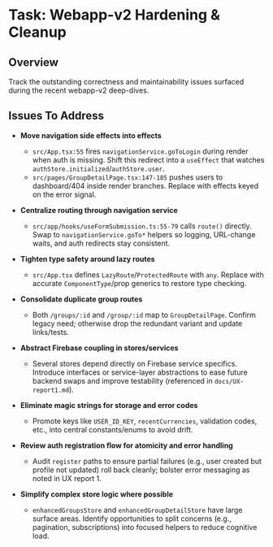 # Task: Webapp-v2 Hardening & Cleanup

## Overview
Track the outstanding correctness and maintainability issues surfaced during the recent webapp-v2 deep-dives.

## Issues To Address
- **Move navigation side effects into effects**  
  - `src/App.tsx:55` fires `navigationService.goToLogin` during render when auth is missing. Shift this redirect into a `useEffect` that watches `authStore.initialized`/`authStore.user`.
  - `src/pages/GroupDetailPage.tsx:147-185` pushes users to dashboard/404 inside render branches. Replace with effects keyed on the error signal.

- **Centralize routing through navigation service**  
  - `src/app/hooks/useFormSubmission.ts:55-79` calls `route()` directly. Swap to `navigationService.goTo*` helpers so logging, URL-change waits, and auth redirects stay consistent.

- **Tighten type safety around lazy routes**  
  - `src/App.tsx` defines `LazyRoute`/`ProtectedRoute` with `any`. Replace with accurate `ComponentType`/prop generics to restore type checking.

- **Consolidate duplicate group routes**  
  - Both `/groups/:id` and `/group/:id` map to `GroupDetailPage`. Confirm legacy need; otherwise drop the redundant variant and update links/tests.

- **Abstract Firebase coupling in stores/services**  
  - Several stores depend directly on Firebase service specifics. Introduce interfaces or service-layer abstractions to ease future backend swaps and improve testability (referenced in `docs/UX-report1.md`).

- **Eliminate magic strings for storage and error codes**  
  - Promote keys like `USER_ID_KEY`, `recentCurrencies`, validation codes, etc., into central constants/enums to avoid drift.

- **Review auth registration flow for atomicity and error handling**  
  - Audit `register` paths to ensure partial failures (e.g., user created but profile not updated) roll back cleanly; bolster error messaging as noted in UX report 1.

- **Simplify complex store logic where possible**  
  - `enhancedGroupsStore` and `enhancedGroupDetailStore` have large surface areas. Identify opportunities to split concerns (e.g., pagination, subscriptions) into focused helpers to reduce cognitive load.
